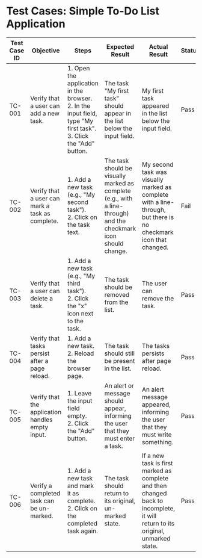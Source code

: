 # Test Cases: Simple To-Do List Application

| Test Case ID | Objective                                        | Steps                                                        | Expected Result                                              | Actual Result                                                | Status |
|--------------|--------------------------------------------------|--------------------------------------------------------------|--------------------------------------------------------------|--------------------------------------------------------------|--------|
| TC-001       | Verify that a user can add a new task.           | 1. Open the application in the browser.<br>2. In the input field, type "My first task".<br>3. Click the "Add" button. | The task "My first task" should appear in the list below the input field. | My first task appeared in the list below the input field.    | Pass   |
| TC-002       | Verify that a user can mark a task as complete.  | 1. Add a new task (e.g., "My second task").<br>2. Click on the task text. | The task should be visually marked as complete (e.g., with a line-through) and the checkmark icon should change. | My second task was visually marked as complete with a line-through, but there is no checkmark icon that changed. | Fail   |
| TC-003       | Verify that a user can delete a task.            | 1. Add a new task (e.g., "My third task").<br>2. Click the "x" icon next to the task. | The task should be removed from the list.                    | The user can remove the task.                                | Pass   |
| TC-004       | Verify that tasks persist after a page reload.   | 1. Add a new task.<br>2. Reload the browser page.            | The task should still be present in the list.                | The tasks persists after page reload.                        | Pass   |
| TC-005       | Verify that the application handles empty input. | 1. Leave the input field empty.<br>2. Click the "Add" button. | An alert or message should appear, informing the user that they must enter a task. | An alert message appeared, informing the user that they must write something. | Pass   |
| TC-006       | Verify a completed task can be un-marked.        | 1. Add a new task and mark it as complete.<br>2. Click on the completed task again. | The task should return to its original, un-marked state.     | If a new task is first marked as complete and then changed back to incomplete, it will return to its original, unmarked state. | Pass   |
